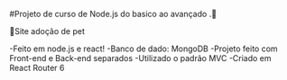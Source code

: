 #Projeto de curso de Node.js do basico ao avançado .👋

📌Site adoção de pet

-Feito em node.js e react! 
-Banco de dado: MongoDB
-Projeto feito com Front-end e Back-end separados
-Utilizado o padrão MVC
-Criado em React Router 6 

